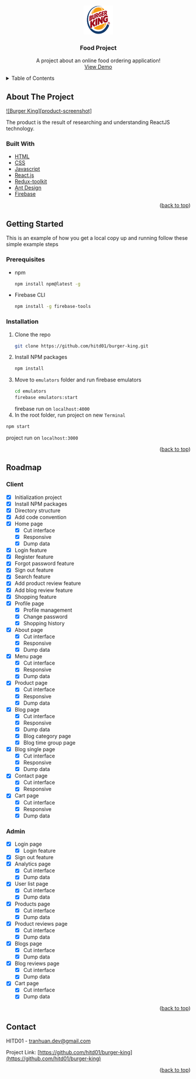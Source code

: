 <div id="top"></div>

<br />
<div align="center">
  <a href="">
    <img src="public/burger-king-logo.png" alt="Logo" width="80" height="80">
  </a>

  <h3 align="center">Food Project</h3>

  <p align="center">
    A project about an online food ordering application!
    <br />
    <a href="">View Demo</a>
  </p>
</div>

<!-- TABLE OF CONTENTS -->
<details>
  <summary>Table of Contents</summary>
  <ol>
    <li>
      <a href="#about-the-project">About The Project</a>
      <ul>
        <li><a href="#built-with">Built With</a></li>
      </ul>
    </li>
    <li>
      <a href="#getting-started">Getting Started</a>
      <ul>
        <li><a href="#prerequisites">Prerequisites</a></li>
        <li><a href="#installation">Installation</a></li>
      </ul>
    </li>
    <li><a href="#roadmap">Roadmap</a></li>
    <li><a href="#contact">Contact</a></li>
  </ol>
</details>

<!-- ABOUT THE PROJECT -->

## About The Project

[![Burger King][product-screenshot]]()

The product is the result of researching and understanding ReactJS technology.

### Built With

- [HTML](https://www.w3schools.com/html/)
- [CSS](https://www.w3schools.com/css/)
- [Javascript](https://www.w3schools.com/js/)
- [React.js](https://reactjs.org/)
- [Redux-toolkit](https://redux-toolkit.js.org/)
- [Ant Design](https://ant.design/)
- [Firebase](https://firebase.google.com/)

<p align="right">(<a href="#top">back to top</a>)</p>

<!-- GETTING STARTED -->

## Getting Started

This is an example of how you get a local copy up and running follow these simple example steps

### Prerequisites

- npm
  ```sh
  npm install npm@latest -g
  ```
- Firebase CLI
  ```sh
  npm install -g firebase-tools
  ```

### Installation

1. Clone the repo
   ```sh
   git clone https://github.com/hitd01/burger-king.git
   ```
2. Install NPM packages
   ```sh
   npm install
   ```
3. Move to `emulators` folder and run firebase emulators
   ```sh
   cd emulators
   firebase emulators:start
   ```
   firebase run on `localhost:4000`
4. In the root folder, run project on new `Terminal`

```sh
npm start
```

project run on `localhost:3000`

<p align="right">(<a href="#top">back to top</a>)</p>

<!-- ROADMAP -->

## Roadmap

### Client

- [x] Initialization project
- [x] Install NPM packages
- [x] Directory structure
- [x] Add code convention
- [x] Home page
  - [x] Cut interface
  - [x] Responsive
  - [x] Dump data
- [x] Login feature
- [x] Register feature
- [x] Forgot password feature
- [x] Sign out feature
- [x] Search feature
- [x] Add product review feature
- [x] Add blog review feature
- [x] Shopping feature
- [x] Profile page
  - [x] Profile management
  - [x] Change password
  - [x] Shopping history
- [x] About page
  - [x] Cut interface
  - [x] Responsive
  - [x] Dump data
- [x] Menu page
  - [x] Cut interface
  - [x] Responsive
  - [x] Dump data
- [x] Product page
  - [x] Cut interface
  - [x] Responsive
  - [x] Dump data
- [x] Blog page
  - [x] Cut interface
  - [x] Responsive
  - [x] Dump data
  - [x] Blog category page
  - [x] Blog time group page
- [x] Blog single page
  - [x] Cut interface
  - [x] Responsive
  - [x] Dump data
- [x] Contact page
  - [x] Cut interface
  - [x] Responsive
- [x] Cart page
  - [x] Cut interface
  - [x] Responsive
  - [x] Dump data

### Admin

- [x] Login page
  - [x] Login feature
- [x] Sign out feature
- [x] Analytics page
  - [x] Cut interface
  - [x] Dump data
- [x] User list page
  - [x] Cut interface
  - [x] Dump data
- [x] Products page
  - [x] Cut interface
  - [x] Dump data
- [x] Product reviews page
  - [x] Cut interface
  - [x] Dump data
- [x] Blogs page
  - [x] Cut interface
  - [x] Dump data
- [x] Blog reviews page
  - [x] Cut interface
  - [x] Dump data
- [x] Cart page
  - [x] Cut interface
  - [x] Dump data

<p align="right">(<a href="#top">back to top</a>)</p>

<!-- CONTACT -->

## Contact

HITD01 - tranhuan.dev@gmail.com

Project Link: [https://github.com/hitd01/burger-king](https://github.com/hitd01/burger-king)

<p align="right">(<a href="#top">back to top</a>)</p>
